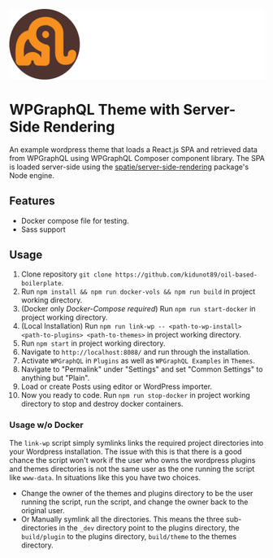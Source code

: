 ![logo](public/logo.svg)
# WPGraphQL Theme with Server-Side Rendering
An example wordpress theme that loads a React.js SPA and retrieved data from WPGraphQL using WPGraphQL Composer component library. The SPA is loaded server-side using the [spatie/server-side-rendering]() package's Node engine.

## Features
- Docker compose file for testing.
- Sass support

## Usage
1. Clone repository `git clone https://github.com/kidunot89/oil-based-boilerplate`.
2. Run `npm install && npm run docker-vols && npm run build` in project working directory.
3. (Docker only *Docker-Compose required*) Run `npm run start-docker` in project working directory.
3. (Local Installation) Run `npm run link-wp -- <path-to-wp-install> <path-to-plugins> <path-to-themes>` in project working directory.
4. Run `npm start` in project working directory.
5. Navigate to `http://localhost:8088/` and run through the installation.
6. Activate `WPGraphQL` in `Plugins` as well as `WPGraphQL Examples` in `Themes`.
7. Navigate to "Permalink" under "Settings" and set "Common Settings" to anything but "Plain".
8. Load or create Posts using editor or WordPress importer.
9. Now you ready to code. Run `npm run stop-docker` in project working directory to stop and destroy docker containers.

### Usage w/o Docker 
The `link-wp` script simply symlinks links the required project directories into your Wordpress installation. The issue with this is that there is a good chance the script won't work if the user who owns the wordpress plugins and themes directories is not the same user as the one running the script like `www-data`. In situations like this you have two choices.
- Change the owner of the themes and plugins directory to be the user running the script, run the script, and change the owner back to the original user.
- Or Manually symlink all the directories. This means the three sub-directories in the `_dev` directory point to the plugins directory, the `build/plugin` to the plugins directory, `build/theme` to the themes directory.
